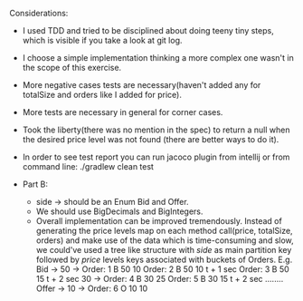 Considerations:

* I used TDD and tried to be disciplined about doing teeny tiny steps, which is visible if you take a look at git log.

* I choose a simple implementation thinking a more complex one wasn't in the scope of this exercise.

* More negative cases tests are necessary(haven't added any for totalSize and orders like I added for price).

* More tests are necessary in general for corner cases. 

* Took the liberty(there was no mention in the spec) to return a null when the desired price level was not found (there are better ways to do it).  



* In order to see test report you can run jacoco plugin from intellij or from command line: ./gradlew clean test



* Part B:
    * side -> should be an Enum Bid and Offer.
    * We should use BigDecimals and BigIntegers.
    * Overall implementation can be improved tremendously. 
  Instead of generating the price levels map on each method call(price, totalSize, orders) and make use of the data which is time-consuming and slow,
  we could've used a tree like structure with *side* as main partition key followed by *price* levels keys associated with buckets of Orders.
  E.g.
    Bid ->
        50 -> 
            Order: 1 B 50 10 
            Order: 2 B 50 10 t + 1 sec
            Order: 3 B 50 15 t + 2 sec
        30 -> 
            Order: 4 B 30 25
            Order: 5 B 30 15 t + 2 sec
            ........
    Offer ->
        10 ->
            Order: 6 O 10 10 